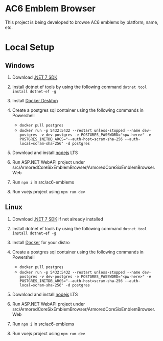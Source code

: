 # AC6 Emblem Browser

This project is being developed to browse AC6 emblems by platform, name, etc.

# Local Setup

## Windows

1. Download [.NET 7 SDK](https://dotnet.microsoft.com/en-us/download/dotnet/7.0)

2. Install dotnet ef tools by using the following command
   `dotnet tool install dotnet-ef -g`

3. Install [Docker Desktop](https://www.docker.com/products/docker-desktop/)

4. Create a postgres sql container using the following commands in Powershell

   - `docker pull postgres`
   - `docker run -p 5432:5432 --restart unless-stopped --name dev-postgres -v dev-postgres -e POSTGRES_PASSWORD="<pw-here>" -e POSTGRES_INITDB_ARGS="--auth-host=scram-sha-256 --auth-local=scram-sha-256" -d postgres`

5. Download and install [nodejs](https://nodejs.org/en) LTS

6. Run ASP.NET WebAPI project under src/ArmoredCoreSixEmblemBrowser/ArmoredCoreSixEmblemBrowser.Web

7. Run `npm i` in src/ac6-emblems

8. Run vuejs project using `npm run dev`

## Linux

1. Download [.NET 7 SDK](https://dotnet.microsoft.com/en-us/download/dotnet/7.0) if not already installed

2. Install dotnet ef tools by using the following command
   `dotnet tool install dotnet-ef -g`

3. Install [Docker](https://docs.docker.com/desktop/install/linux-install/) for your distro

4. Create a postgres sql container using the following commands in Powershell

   - `docker pull postgres`
   - `docker run -p 5432:5432 --restart unless-stopped --name dev-postgres -v dev-postgres -e POSTGRES_PASSWORD="<pw-here>" -e POSTGRES_INITDB_ARGS="--auth-host=scram-sha-256 --auth-local=scram-sha-256" -d postgres`

5. Download and install [nodejs](https://nodejs.org/en) LTS

6. Run ASP.NET WebAPI project under src/ArmoredCoreSixEmblemBrowser/ArmoredCoreSixEmblemBrowser.Web

7. Run `npm i` in src/ac6-emblems

8. Run vuejs project using `npm run dev`
